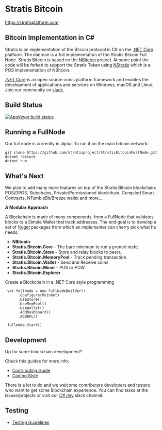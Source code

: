 Stratis Bitcoin
===============

https://stratisplatform.com

Bitcoin Implementation in C#
----------------------------

Stratis is an implementation of the Bitcoin protocol in C# on the [.NET Core](https://dotnet.github.io/) platform.
The daemon is a full implementation of the Stratis Bitcoin Full Node.
Stratis Bitcoin is based on the [NBitcoin](https://github.com/MetacoSA/NBitcoin) project.
At some point the code will be forked to support the Stratis Token using [NStratis](https://github.com/stratisproject/NStratis) which is a POS implementation of NBitcoin.

[.NET Core](https://dotnet.github.io/) is an open source cross platform framework and enables the development of applications and services on Windows, macOS and Linux.
Join our community on [slack](https://stratisplatform.slack.com).

Build Status
------------------

[![AppVeyor build status](https://img.shields.io/appveyor/ci/detroitpro/stratisbitcoinfullnode/feature/test_branch.svg?label=appveyor&style=flat-square)](https://ci.appveyor.com/project/detroitpro/stratisbitcoinfullnode)

Running a FullNode
------------------

Our full node is currently in alpha. To run it on the main bitcoin network:

```
git clone https://github.com/stratisproject/StratisBitcoinFullNode.git
dotnet restore
dotnet run
```

What's Next
----------

We plan to add many more features on top of the Stratis Bitcoin blockchain:
POS/DPOS, Sidechains, Private/Permissioned blockchain, Compiled Smart Contracts, NTumbleBit/Breeze wallet and more...

**A Modular Approach**

A Blockchain is made of many components, from a FullNode that validates blocks to a Simple Wallet that track addresses.
The end goal is to develop a set of [Nuget](https://en.wikipedia.org/wiki/NuGet) packages from which an implementer can cherry pick what he needs.

* **NBitcoin**
* **Stratis.Bitcoin.Core**  - The bare minimum to run a pruned node.
* **Stratis.Bitcoin.Store** - Store and relay blocks to peers.
* **Stratis.Bitcoin.MemoryPool** - Track pending transaction.
* **Stratis.Bitcoin.Wallet** - Send and Receive coins
* **Stratis.Bitcoin.Miner** - POS or POW
* **Stratis.Bitcoin.Explorer**


Create a Blockchain in a .NET Core style programming
```
 var fullnode = new FullNodeBuilder()
      .Configure(MainNet)
      .UseStore()
      .UseMemPool()
      .UseWallet()
      .AddDashboard()
      .AddRPC()

 fullnode.Start()
```

Development
-----------
Up for some blockchain development?

Check this guides for more info:
* [Contributing Guide](Documentation/contributing.md)
* [Coding Style](Documentation/coding-style.md)

There is a lot to do and we welcome contributers developers and testers who want to get some Blockchain experience.
You can find tasks at the issues/projects or visit our [C# dev](https://stratisplatform.slack.com/messages/csharp_development/) slack channel.

Testing
-------
* [Testing Guidelines](Documentation/testing-guidelines.md)


